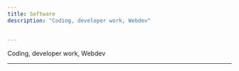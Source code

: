 ```yaml
---
title: Software
description: "Coding, developer work, Webdev"


---
```

Coding, developer work, Webdev

---